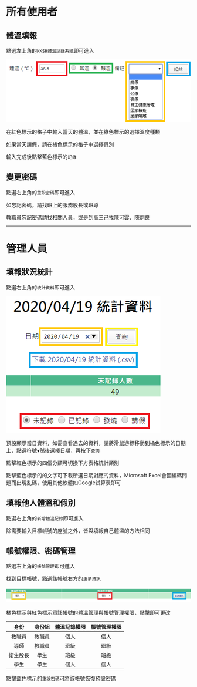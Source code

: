 # 所有使用者

## 體溫填報

點選左上角的`KKSH體溫記錄系統`即可進入

![](/static/img/A.png)

在紅色標示的格子中輸入當天的體溫，並在綠色標示的選擇溫度種類

如果當天請假，請在橘色標示的格子中選擇假別

輸入完成後點擊藍色標示的`記錄`

## 變更密碼

點選右上角的`重設密碼`即可進入

如忘記密碼，請找班上的服務股長或班導

教職員忘記密碼請找相關人員，或是到高三己找陳可雲、陳炯良

---

# 管理人員

## 填報狀況統計

點選右上角的`統計資料`即可進入

![](/static/img/B.png)

預設顯示當日資料，如需查看過去的資料，請將滑鼠游標移動到橘色標示的日期上，點選符號`▼`然後選擇日期，再按下`查詢`

點擊紅色標示的四個分類可切換下方表格統計類別

點擊藍色標示的的文字可下載所選日期對應的資料，Microsoft Excel會因編碼問題而出現亂碼，使用其他軟體如Google試算表即可

## 填報他人體溫和假別

點選右上角的`新增體溫記錄`即可進入

除需要輸入目標帳號的座號之外，皆與填報自己體溫的方法相同

## 帳號權限、密碼管理

點選右上角的`帳號管理`即可進入

找到目標帳號，點選該帳號右方的`更多資訊`

![](/static/img/C.png)

橘色標示與紅色標示爲該帳號的體溫管理與帳號管理權限，點擊即可更改

| 身份     | 身份組 | 體溫記錄權限 | 帳號管理權限 |
| :------: | :------: | :------------: | :------------: |
| 教職員   | 教職員 | 個人         | 個人         |
| 導師     | 教職員 | 班級         | 班級         |
| 衛生股長 | 學生   | 班級         | 班級         |
| 學生     | 學生   | 個人         | 個人         |

點擊藍色標示的`重設密碼`可將該帳號恢復預設密碼

